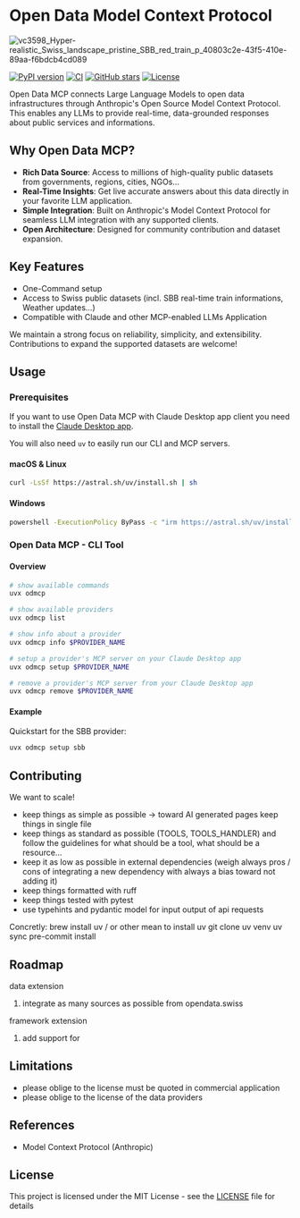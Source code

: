 # Open Data Model Context Protocol

![vc3598_Hyper-realistic_Swiss_landscape_pristine_SBB_red_train_p_40803c2e-43f5-410e-89aa-f6bdcb4cd089](https://github.com/user-attachments/assets/80c823dd-0b26-4d06-98f9-5c6d7c9103de)


[![PyPI version](https://badge.fury.io/py/odmcp.svg)](https://badge.fury.io/py/odmcp&cache-control=no-cache)
[![CI](https://github.com/grll/OpenDataMCP/actions/workflows/ci.yml/badge.svg)](https://github.com/grll/OpenDataMCP/actions/workflows/ci.yml&cache-control=no-cache)
[![GitHub stars](https://img.shields.io/github/stars/grll/OpenDataMCP.svg)](https://github.com/grll/OpenDataMCP/stargazers&cache-control=no-cache)
[![License](https://img.shields.io/github/license/grll/OpenDataMCP.svg)](https://github.com/grll/OpenDataMCP/blob/main/LICENSE)

<!--
[![Downloads](https://pepy.tech/badge/odmcp)](https://pepy.tech/project/odmcp)
-->

Open Data MCP connects Large Language Models to open data infrastructures through Anthropic's Open Source Model Context Protocol. This enables any LLMs to provide real-time, data-grounded responses about public services and informations.

## Why Open Data MCP?

- **Rich Data Source**: Access to millions of high-quality public datasets from governments, regions, cities, NGOs...
- **Real-Time Insights**: Get live accurate answers about this data directly in your favorite LLM application.
- **Simple Integration**: Built on Anthropic's Model Context Protocol for seamless LLM integration with any supported clients.
- **Open Architecture**: Designed for community contribution and dataset expansion.

## Key Features

- One-Command setup
- Access to Swiss public datasets (incl. SBB real-time train informations, Weather updates...)
- Compatible with Claude and other MCP-enabled LLMs Application

We maintain a strong focus on reliability, simplicity, and extensibility. Contributions to expand the supported datasets are welcome!

## Usage

### Prerequisites

If you want to use Open Data MCP with Claude Desktop app client you need to install the [Claude Desktop app](https://claude.ai/download).

You will also need `uv` to easily run our CLI and MCP servers.

#### macOS & Linux

```bash
curl -LsSf https://astral.sh/uv/install.sh | sh
```

#### Windows

```bash
powershell -ExecutionPolicy ByPass -c "irm https://astral.sh/uv/install.ps1 | iex"
```

### Open Data MCP - CLI Tool

#### Overview

```bash
# show available commands
uvx odmcp 

# show available providers
uvx odmcp list

# show info about a provider
uvx odmcp info $PROVIDER_NAME

# setup a provider's MCP server on your Claude Desktop app
uvx odmcp setup $PROVIDER_NAME

# remove a provider's MCP server from your Claude Desktop app
uvx odmcp remove $PROVIDER_NAME
```

#### Example

Quickstart for the SBB provider:

```bash
uvx odmcp setup sbb
```

## Contributing

We want to scale!

* keep things as simple as possible -> toward AI generated pages keep things in single file
* keep things as standard as possible (TOOLS, TOOLS_HANDLER) and follow the guidelines for what should be a tool, what should be a resource...
* keep it as low as possible in external dependencies (weigh always pros / cons of integrating a new dependency with always a bias toward not adding it)
* keep things formatted with ruff
* keep things tested with pytest
* use typehints and pydantic model for input output of api requests

Concretly:
brew install uv / or other mean to install uv
git clone
uv venv
uv sync
pre-commit install
## Roadmap

data extension
1. integrate as many sources as possible from opendata.swiss

framework extension
1. add support for 

## Limitations
* please oblige to the license must be quoted in commercial application
* please oblige to the license of the data providers

## References
* Model Context Protocol (Anthropic)

## License

This project is licensed under the MIT License - see the [LICENSE](LICENSE) file for details
